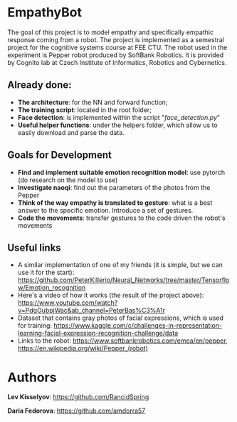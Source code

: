 # EmpathyBot
The goal of this project is to model empathy and specifically empathic response coming from a robot. The project is implemented as a semestral project for the cognitive systems course at FEE CTU.
The robot used in the experiment is Pepper robot produced by SoftBank Robotics. It is provided by Cognito lab at Czech Institute of Informatics, Robotics and Cybernetics.

## Already done:
- **The architecture**: for the NN and forward function;
- **The training script**: located in the root folder;
- **Face detection**: is implemented within the script "_face_detection.py_"
- **Useful helper functions**: under the helpers folder, which allow us to easily download and parse the data.

## Goals for Development
- **Find and implement suitable emotion recognition model**: use pytorch (do research on the model to use)
- **Investigate naoqi**: find out the parameters of the photos from the Pepper
- **Think of the way empathy is translated to gesture**: what is a best answer to the specific emotion. Introduce a set of gestures.
- **Code the movements**: transfer gestures to the code driven the robot's movements 

## Useful links
* A similar implementation of one of my friends (it is simple, but we can use it for the start): https://github.com/PeterKillerio/Neural_Networks/tree/master/Tensorflow/Emotion_recognition
* Here's a video of how it works (the result of the project above):
https://www.youtube.com/watch?v=PdgOubpjWac&ab_channel=PeterBas%C3%A1r
* Dataset that contains gray photos of facial expressions, which is used for training:
https://www.kaggle.com/c/challenges-in-representation-learning-facial-expression-recognition-challenge/data
* Links to the robot:
  https://www.softbankrobotics.com/emea/en/pepper,
https://en.wikipedia.org/wiki/Pepper_(robot)


# Authors
**Lev Kisselyov**: https://github.com/RancidSpring

**Daria Fedorova**: https://github.com/amdorra57
